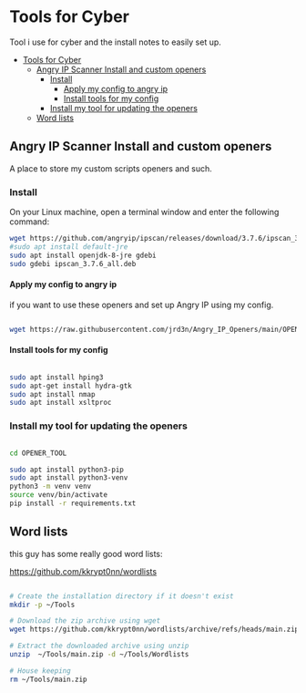 # Tools for Cyber

Tool i use for cyber and the install notes to easily set up.

<!-- TOC -->

- [Tools for Cyber](#tools-for-cyber)
  - [Angry IP Scanner Install and custom openers](#angry-ip-scanner-install-and-custom-openers)
    - [Install](#install)
      - [Apply my config to angry ip](#apply-my-config-to-angry-ip)
      - [Install tools for my config](#install-tools-for-my-config)
    - [Install my tool for updating the openers](#install-my-tool-for-updating-the-openers)
  - [Word lists](#word-lists)

<!-- /TOC -->

## Angry IP Scanner Install and custom openers

A place to store my custom scripts openers and such.

### Install

On your Linux machine, open a terminal window and enter the following command:

```bash
wget https://github.com/angryip/ipscan/releases/download/3.7.6/ipscan_3.7.6_all.deb
#sudo apt install default-jre
sudo apt install openjdk-8-jre gdebi
sudo gdebi ipscan_3.7.6_all.deb

```

#### Apply my config to angry ip

if you want to use these openers and set up Angry IP using my config.

```bash

wget https://raw.githubusercontent.com/jrd3n/Angry_IP_Openers/main/OPENER_TOOL/prefs.xml -O ~/.java/.userPrefs/ipscan/prefs.xml

```

#### Install tools for my config

```bash

sudo apt install hping3
sudo apt-get install hydra-gtk
sudo apt install nmap
sudo apt install xsltproc

```

### Install my tool for updating the openers

```bash

cd OPENER_TOOL

sudo apt install python3-pip
sudo apt install python3-venv
python3 -m venv venv
source venv/bin/activate
pip install -r requirements.txt

```

## Word lists

this guy has some really good word lists:

https://github.com/kkrypt0nn/wordlists

```bash

# Create the installation directory if it doesn't exist
mkdir -p ~/Tools

# Download the zip archive using wget
wget https://github.com/kkrypt0nn/wordlists/archive/refs/heads/main.zip -P ~/Tools

# Extract the downloaded archive using unzip
unzip  ~/Tools/main.zip -d ~/Tools/Wordlists

# House keeping
rm ~/Tools/main.zip

```
